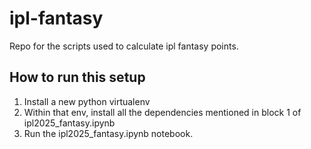 # ipl-fantasy
Repo for the scripts used to calculate ipl fantasy points.

## How to run this setup
1. Install a new python virtualenv
2. Within that env, install all the dependencies mentioned in block 1 of ipl2025_fantasy.ipynb
3. Run the ipl2025_fantasy.ipynb notebook.